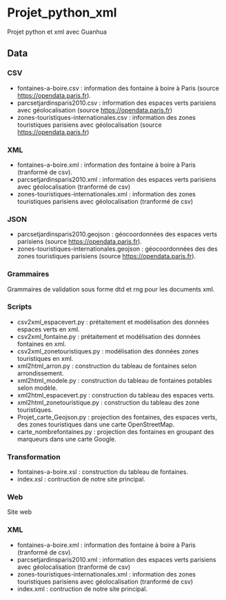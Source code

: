 # Projet_python_xml
Projet python et xml avec Guanhua

## Data
### CSV
- fontaines-a-boire.csv : information des fontaine à boire à Paris (source https://opendata.paris.fr).
- parcsetjardinsparis2010.csv : information des espaces verts parisiens avec géolocalisation (source https://opendata.paris.fr) 
- zones-touristiques-internationales.csv : information des zones touristiques parisiens avec géolocalisation (source https://opendata.paris.fr) 
### XML
- fontaines-a-boire.xml : information des fontaine à boire à Paris (tranformé de csv).
- parcsetjardinsparis2010.xml : information des espaces verts parisiens avec géolocalisation (tranformé de csv) 
- zones-touristiques-internationales.xml : information des zones touristiques parisiens avec géolocalisation (tranformé de csv) 
### JSON
- parcsetjardinsparis2010.geojson : géocoordonnées des espaces verts parisiens (source https://opendata.paris.fr).
- zones-touristiques-internationales.geojson : géocoordonnées des des zones touristiques parisiens (source https://opendata.paris.fr).
### Grammaires
Grammaires de validation sous forme dtd et rng pour les documents xml.
### Scripts
- csv2xml_espacevert.py : prétaitement et modélisation des données espaces verts en xml.
- csv2xml_fontaine.py : prétaitement et modélisation des données fontaines en xml.	
- csv2xml_zonetouristiques.py : modélisation des données zones touristiques en xml.
- xml2html_arron.py : construction du tableau de fontaines selon arrondissement.
- xml2html_modele.py : construction du tableau de fontaines potables selon modèle.		
- xml2html_espacevert.py : construction du tableau des espaces verts.
- xml2html_zonetouristique.py : construction du tableau des zone touristiques.
- Projet_carte_Geojson.py : projection des fontaines, des espaces verts, des zones touristiques dans une carte OpenStreetMap.
- carte_nombrefontaines.py :  projection des fontaines en groupant des marqueurs dans une carte Google.
### Transformation
- fontaines-a-boire.xsl : construction du tableau de fontaines.
- index.xsl : contruction de notre site principal.
### Web
Site web
### XML
- fontaines-a-boire.xml : information des fontaine à boire à Paris (tranformé de csv).
- parcsetjardinsparis2010.xml : information des espaces verts parisiens avec géolocalisation (tranformé de csv) 
- zones-touristiques-internationales.xml : information des zones touristiques parisiens avec géolocalisation (tranformé de csv) 
- index.xml : contruction de notre site principal.

